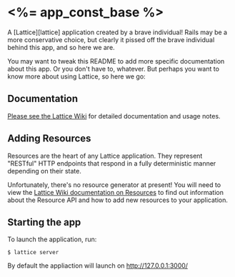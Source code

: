 # <%= app_const_base %>

A [Lattice][lattice] application created by a brave individual! Rails may be a
more conservative choice, but clearly it pissed off the brave individual behind
this app, and so here we are.

You may want to tweak this README to add more specific documentation about this
app. Or you don't have to, whatever. But perhaps you want to know more about
using Lattice, so here we go:

## Documentation

[Please see the Lattice Wiki][wiki] for detailed documentation and usage notes.

[wiki]: https://github.com/celluloid/lattice/wiki

## Adding Resources

Resources are the heart of any Lattice application. They represent "RESTful"
HTTP endpoints that respond in a fully deterministic manner depending on their
state.

Unfortunately, there's no resource generator at present! You will need to view
the [Lattice Wiki documentation on Resources][resources] to find out information
about the Resource API and how to add new resources to your application.

[resources]: https://github.com/celluloid/lattice/wiki/Resources

## Starting the app

To launch the application, run:

```
$ lattice server
```

By default the appliaction will launch on http://127.0.0.1:3000/

